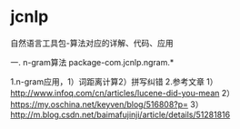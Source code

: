 # jcnlp
自然语言工具包-算法对应的详解、代码、应用

一. n-gram算法 package-com.jcnlp.ngram.*
  
  1.n-gram应用，1）词距离计算2）拼写纠错
  2.参考文章 1）http://www.infoq.com/cn/articles/lucene-did-you-mean 2）https://my.oschina.net/keyven/blog/516808?p= 3）http://m.blog.csdn.net/baimafujinji/article/details/51281816
  
